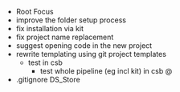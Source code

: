-  Root Focus
  - improve the folder setup process
  - fix installation via kit
  - fix project name replacement
  - suggest opening code in the new project
  - rewrite templating using git project templates
    - test in csb
      - test whole pipeline (eg incl kit) in csb @
  - .gitignore DS_Store
